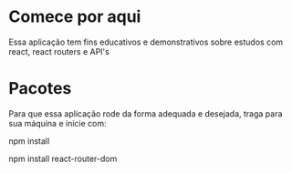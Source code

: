 # Comece por aqui

Essa aplicação tem fins educativos e demonstrativos sobre estudos com react, react routers e API's

# Pacotes

Para que essa aplicação rode da forma adequada e desejada, traga para sua máquina e inicie com:

npm install

npm install react-router-dom

